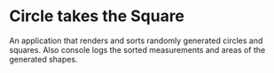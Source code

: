 # Circle takes the Square
An application that renders and sorts randomly generated circles and squares. Also console logs the sorted measurements and areas of the generated shapes.
